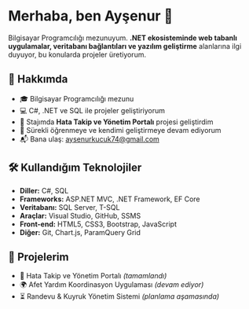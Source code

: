 # Merhaba, ben Ayşenur 👋  

Bilgisayar Programcılığı mezunuyum. **.NET ekosisteminde web tabanlı uygulamalar, veritabanı bağlantıları ve yazılım geliştirme** alanlarına ilgi duyuyor, bu konularda projeler üretiyorum.  

## 🚀 Hakkımda  
- 🎓 Bilgisayar Programcılığı mezunu  
- 💻 C#, .NET ve SQL ile projeler geliştiriyorum  
- 🐞 Stajımda **Hata Takip ve Yönetim Portalı** projesi geliştirdim  
- 🌱 Sürekli öğrenmeye ve kendimi geliştirmeye devam ediyorum  
- 📬 Bana ulaş: [aysenurkucuk74@gmail.com](mailto:aysenurkucuk74@gmail.com)  

## 🛠️ Kullandığım Teknolojiler  
- **Diller:** C#, SQL  
- **Frameworks:** ASP.NET MVC, .NET Framework, EF Core  
- **Veritabanı:** SQL Server, T-SQL  
- **Araçlar:** Visual Studio, GitHub, SSMS  
- **Front-end:** HTML5, CSS3, Bootstrap, JavaScript  
- **Diğer:** Git, Chart.js, ParamQuery Grid  

## 📌 Projelerim  
- 🐞 Hata Takip ve Yönetim Portalı *(tamamlandı)*  
- 🌍 Afet Yardım Koordinasyon Uygulaması *(devam ediyor)*  
- ⏳ Randevu & Kuyruk Yönetim Sistemi *(planlama aşamasında)*  
